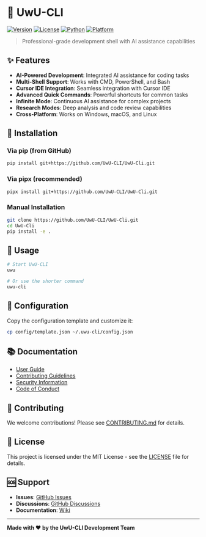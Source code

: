 # 🌟 UwU-CLI

[![Version](https://img.shields.io/badge/version-2.0.0-green.svg)](https://github.com/UwU-CLI/UwU-Cli/releases)
[![License](https://img.shields.io/badge/license-MIT-blue.svg)](LICENSE)
[![Python](https://img.shields.io/badge/python-3.8+-blue.svg)](https://python.org)
[![Platform](https://img.shields.io/badge/platform-Windows%20%7C%20macOS%20%7C%20Linux-lightgrey.svg)](https://github.com/UwU-CLI/UwU-Cli)

> Professional-grade development shell with AI assistance capabilities

## ✨ Features

- **AI-Powered Development**: Integrated AI assistance for coding tasks
- **Multi-Shell Support**: Works with CMD, PowerShell, and Bash
- **Cursor IDE Integration**: Seamless integration with Cursor IDE
- **Advanced Quick Commands**: Powerful shortcuts for common tasks
- **Infinite Mode**: Continuous AI assistance for complex projects
- **Research Modes**: Deep analysis and code review capabilities
- **Cross-Platform**: Works on Windows, macOS, and Linux

## 🚀 Installation

### Via pip (from GitHub)
```bash
pip install git+https://github.com/UwU-CLI/UwU-Cli.git
```

### Via pipx (recommended)
```bash
pipx install git+https://github.com/UwU-CLI/UwU-Cli.git
```

### Manual Installation
```bash
git clone https://github.com/UwU-CLI/UwU-Cli.git
cd UwU-Cli
pip install -e .
```

## 📖 Usage

```bash
# Start UwU-CLI
uwu

# Or use the shorter command
uwu-cli
```

## 🔧 Configuration

Copy the configuration template and customize it:

```bash
cp config/template.json ~/.uwu-cli/config.json
```

## 📚 Documentation

- [User Guide](USER_GUIDE.md)
- [Contributing Guidelines](CONTRIBUTING.md)
- [Security Information](SECURITY.md)
- [Code of Conduct](CODE_OF_CONDUCT.md)

## 🤝 Contributing

We welcome contributions! Please see [CONTRIBUTING.md](CONTRIBUTING.md) for details.

## 📄 License

This project is licensed under the MIT License - see the [LICENSE](LICENSE) file for details.

## 🆘 Support

- **Issues**: [GitHub Issues](https://github.com/UwU-CLI/UwU-Cli/issues)
- **Discussions**: [GitHub Discussions](https://github.com/UwU-CLI/UwU-Cli/discussions)
- **Documentation**: [Wiki](https://github.com/UwU-CLI/UwU-Cli/wiki)

---

**Made with ❤️ by the UwU-CLI Development Team**
